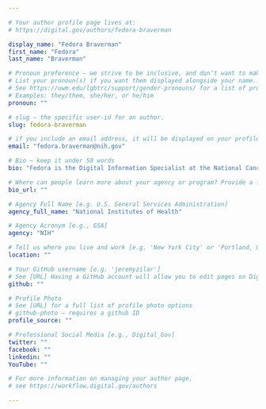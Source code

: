 ```yaml
---

# Your author profile page lives at:
# https://digital.gov/authors/fedora-braverman

display_name: "Fedora Braverman"
first_name: "Fedora"
last_name: "Braverman"

# Pronoun preference — we strive to be inclusive, and don’t want to make assumptions on a person’s first name (be it a gender-neutral name, or is one more common in languages other than English). Learn more http://www.MyPronouns.org
# List your pronoun(s) if you want them displayed alongside your name. Leave it blank and we'll use just your name.
# See https://uwm.edu/lgbtrc/support/gender-pronouns/ for a list of pronouns
# Examples: they/them, she/her, or he/him
pronoun: ""

# slug — the specific user-id for an author.
slug: fedora-braverman

# if you include an email address, it will be displayed on your profile page
email: "fedora.braverman@nih.gov"

# Bio — keep it under 50 words
bio: "Fedora is the Digital Information Specialist at the National Cancer Institute/NIH. Prior to working for NCI, she worked and developed MedlinePlus, the website for consumer health information from the National Library of Medicine. She was the lead of the MedlinePlus en español and the NIH MedlinePlus magazine teams."

# Where can people learn more about your agency or program? Provide a full URL [e.g. 'https://www.example.gov/']
bio_url: ""

# Agency Full Name [e.g. U.S. General Services Administration]
agency_full_name: "National Institutes of Health"

# Agency Acronym [e.g., GSA]
agency: "NIH"

# Tell us where you live and work [e.g. 'New York City' or 'Portland, OR']
location: ""

# Your GitHub username [e.g. 'jeremyzilar']
# See [URL] Having a GitHub account will allow you to edit pages on DigitalGov. The image used in your GitHub account can also be used to populate your digital.gov profile photo.
github: ""

# Profile Photo
# See [URL] for a full list of profile photo options
# github-photo — requires a github ID
profile_source: ""

# Professional Social Media [e.g., Digital_Gov]
twitter: ""
facebook: ""
linkedin: ""
YouTube: ""

# For more information on managing your author page,
# see https://workflow.digital.gov/authors

---
```


